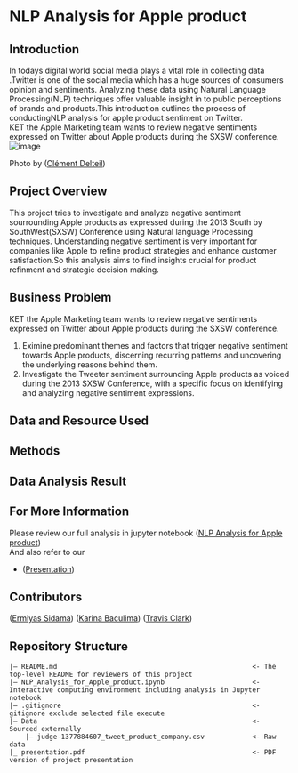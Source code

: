 # NLP Analysis for Apple product
## Introduction
In todays digital world social media plays a vital role in collecting data .Twitter is one of the social media which  has a huge sources of consumers opinion and sentiments. 
Analyzing these data using Natural Language Processing(NLP) techniques offer valuable insight in to public perceptions of brands and products.This introduction outlines the process of conductingNLP analysis for apple product sentiment on Twitter.\
KET the Apple Marketing team wants to review negative sentiments expressed on Twitter about Apple products during the SXSW conference.
![image](https://github.com/ermiyas-sidama/NLP-Analysis-for-Apple-product/assets/160514617/1e98365a-023e-4ebe-94c2-1d3ecf62c47b)

Photo by ([Clément Delteil](https://pub.towardsai.net/unsupervised-sentiment-analysis-with-real-world-data-500-000-tweets-on-elon-musk-3f0653135558))


## Project Overview
This project tries to investigate and analyze negative sentiment sourrounding Apple products as expressed during the 2013 South by SouthWest(SXSW) Conference using Natural language Processing techniques.
Understanding negative sentiment is very important for companies like Apple to refine product strategies and enhance customer satisfaction.So this analysis aims to find insights crucial for product  refinment and strategic decision making.

## Business Problem
KET the Apple Marketing team wants to review negative sentiments expressed on Twitter about Apple products during the SXSW conference.
1. Eximine predominant themes and factors that trigger negative sentiment towards Apple products, discerning recurring patterns and uncovering the underlying reasons behind them.
2. Investigate the Tweeter sentiment surrounding Apple products as voiced during the 2013 SXSW Conference, with a specific focus on identifying and analyzing negative sentiment expressions.

## Data and Resource Used

## Methods

## Data Analysis Result



## For More Information
Please review our full analysis in jupyter notebook ([NLP Analysis for Apple product](https://github.com/ermiyas-sidama/NLP-Analysis-for-Apple-product/blob/main/README.md))\
And also refer to our 
- ([Presentation](https://docs.google.com/presentation/d/1ijBPPvqfAkNkCyVd-PAvYYbMsxsdxGZkPknvgijaI1o/edit#slide=id.g2da3e7edccf_0_1)) 

## Contributors
([Ermiyas Sidama](https://github.com/ermiyas-sidama))
([Karina Baculima](https://github.com/karisteph ))
([Travis Clark](https://github.com/TravisClark1432 )) 
## Repository Structure
```
|— README.md                                                 <- The top-level README for reviewers of this project
|— NLP_Analysis_for_Apple_product.ipynb                      <- Interactive computing environment including analysis in Jupyter notebook
|— .gitignore                                                <- gitignore exclude selected file execute
|— Data                                                      <- Sourced externally 
    |— judge-1377884607_tweet_product_company.csv            <- Raw data
|_ presentation.pdf                                          <- PDF version of project presentation
```

